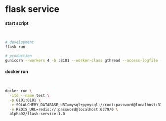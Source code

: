 # flask service


#### start script

```bash


# development
flask run

# production
gunicorn --workers 4 -b :8181 --worker-class gthread --access-logfile - --error-logfile - runserver:app


```

#### docker run

```bash


docker run \
  -itd --name test \
  -p 8181:8181 \
  -e SQLALCHEMY_DATABASE_URI=mysql+pymysql://root:password@localhost:3306 \
  -e REDIS_URL=redis://:password@localhost:6379/0 \
  alpha92/flask-service:1.0


```